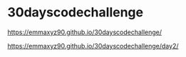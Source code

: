 # 30dayscodechallenge

https://emmaxyz90.github.io/30dayscodechallenge/




https://emmaxyz90.github.io/30dayscodechallenge/day2/
